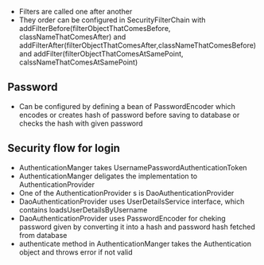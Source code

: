 * Filters are called one after another
* They order can be configured in SecurityFilterChain with addFilterBefore(filterObjectThatComesBefore, classNameThatComesAfter) and addFilterAfter(filterObjectThatComesAfter,classNameThatComesBefore) and addFilter(filterObjectThatComesAtSamePoint, calssNameThatComesAtSamePoint)

## Password
* Can be configured by defining a bean of PasswordEncoder which encodes or creates hash of password before saving to database or checks the hash with given password

## Security flow for login
* AuthenticationManger takes UsernamePasswordAuthenticationToken
* AuthenticationManger deligates the implementation to AuthenticationProvider
* One of the AuthenticationProvider s is DaoAuthenticationProvider
* DaoAuthenticationProvider uses UserDetailsService interface, which contains loadsUserDetailsByUsername
* DaoAuthenticationProvider uses PasswordEncoder for cheking password given by converting it into a hash and password hash fetched from database
* authenticate method in AuthenticationManger takes the Authentication object and throws error if not valid